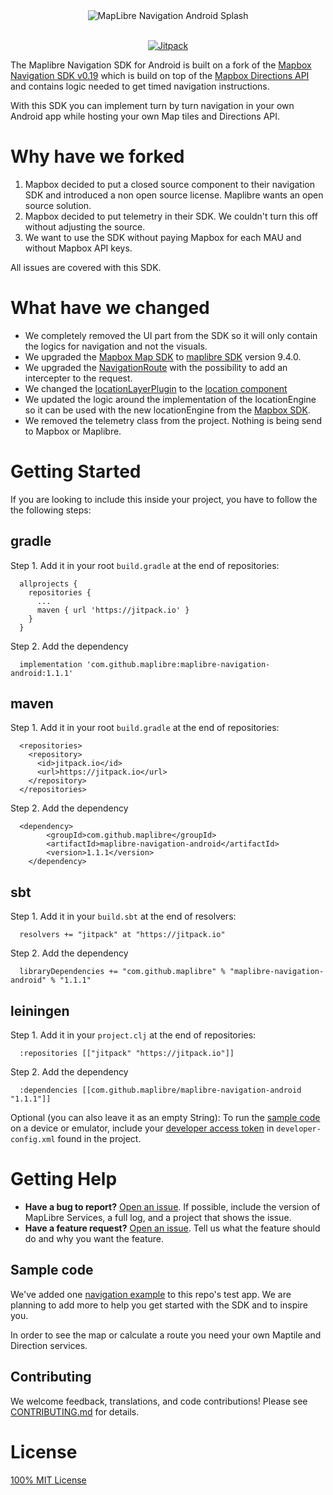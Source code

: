 <div align="center">
  <img src="https://github.com/maplibre/maplibre-navigation-android/blob/main/.github/splash-image-android.png" alt="MapLibre Navigation Android Splash">
</div>
<br>
<p align="center">
  <a href="https://jitpack.io/#maplibre/maplibre-navigation-android">
    <img src="https://jitpack.io/v/maplibre/maplibre-navigation-android.svg"
         alt="Jitpack">
  </a>
</p>

The Maplibre Navigation SDK for Android is built on a fork of the [Mapbox Navigation SDK v0.19](https://github.com/flitsmeister/flitsmeister-navigation-android/tree/v0.19.0) which is build on top of the [Mapbox Directions API](https://www.mapbox.com/directions) and contains logic needed to get timed navigation instructions.

With this SDK you can implement turn by turn navigation in your own Android app while hosting your own Map tiles and Directions API.

# Why have we forked

1. Mapbox decided to put a closed source component to their navigation SDK and introduced a non open source license. Maplibre wants an open source solution.
2. Mapbox decided to put telemetry in their SDK. We couldn't turn this off without adjusting the source.
3. We want to use the SDK without paying Mapbox for each MAU and without Mapbox API keys.

All issues are covered with this SDK. 

# What have we changed

- We completely removed the UI part from the SDK so it will only contain the logics for navigation and not the visuals.
- We upgraded the [Mapbox Map SDK](https://github.com/mapbox/mapbox-gl-native/tree/master/platform/android) to [maplibre SDK](https://github.com/maplibre/maplibre-gl-native/tree/master/platform/android) version 9.4.0.
- We upgraded the [NavigationRoute](https://github.com/flitsmeister/flitsmeister-navigation-android/blob/master/libandroid-navigation/src/main/java/com/mapbox/services/android/navigation/v5/navigation/NavigationRoute.java#L425) 
 with the possibility to add an intercepter to the request.
- We changed the [locationLayerPlugin](https://github.com/mapbox/mapbox-plugins-android) to the [location component](https://docs.mapbox.com/android/api/map-sdk/8.5.0/com/mapbox/mapboxsdk/location/LocationComponent.html)
- We updated the logic around the implementation of the locationEngine so it can be used with the new locationEngine from the [Mapbox SDK](https://github.com/mapbox/mapbox-gl-native/tree/master/platform/android).
- We removed the telemetry class from the project. Nothing is being send to Mapbox or Maplibre.

# Getting Started

If you are looking to include this inside your project, you have to follow the the following steps:

## gradle
Step 1. Add it in your root `build.gradle` at the end of repositories:
```
  allprojects {
    repositories {
      ...
      maven { url 'https://jitpack.io' }
    }
  }
```
Step 2. Add the dependency
```
  implementation 'com.github.maplibre:maplibre-navigation-android:1.1.1'
```

## maven
Step 1. Add it in your root `build.gradle` at the end of repositories:
```
  <repositories>
    <repository>
      <id>jitpack.io</id>
      <url>https://jitpack.io</url>
    </repository>
  </repositories>
```
Step 2. Add the dependency
```
  <dependency>
	    <groupId>com.github.maplibre</groupId>
	    <artifactId>maplibre-navigation-android</artifactId>
	    <version>1.1.1</version>
	</dependency>
```

## sbt
Step 1. Add it in your `build.sbt` at the end of resolvers:
```
  resolvers += "jitpack" at "https://jitpack.io"
```
Step 2. Add the dependency
```
  libraryDependencies += "com.github.maplibre" % "maplibre-navigation-android" % "1.1.1"
```

## leiningen
Step 1. Add it in your `project.clj` at the end of repositories:
```
  :repositories [["jitpack" "https://jitpack.io"]]
```
Step 2. Add the dependency
```
  :dependencies [[com.github.maplibre/maplibre-navigation-android "1.1.1"]]	
```

Optional (you can also leave it as an empty String):
To run the [sample code](#sample-code) on a device or emulator, include your [developer access token](https://www.mapbox.com/help/define-access-token/) in `developer-config.xml` found in the project. 

# Getting Help

- **Have a bug to report?** [Open an issue](https://github.com/maplibre/maplibre-navigation-android/issues). If possible, include the version of MapLibre Services, a full log, and a project that shows the issue.
- **Have a feature request?** [Open an issue](https://github.com/maplibre/maplibre-navigation-android/issues/new). Tell us what the feature should do and why you want the feature.

## <a name="sample-code">Sample code

We've added one [navigation example](https://github.com/maplibre/maplibre-navigation-android/tree/main/app/src/main/java/com/mapbox/services/android/navigation/testapp/) to this repo's test app. We are planning to add more to help you get started with the SDK and to inspire you.

In order to see the map or calculate a route you need your own Maptile and Direction services.

## Contributing

We welcome feedback, translations, and code contributions! Please see [CONTRIBUTING.md](CONTRIBUTING.md) for details.

# License

[100% MIT License](LICENSE)


